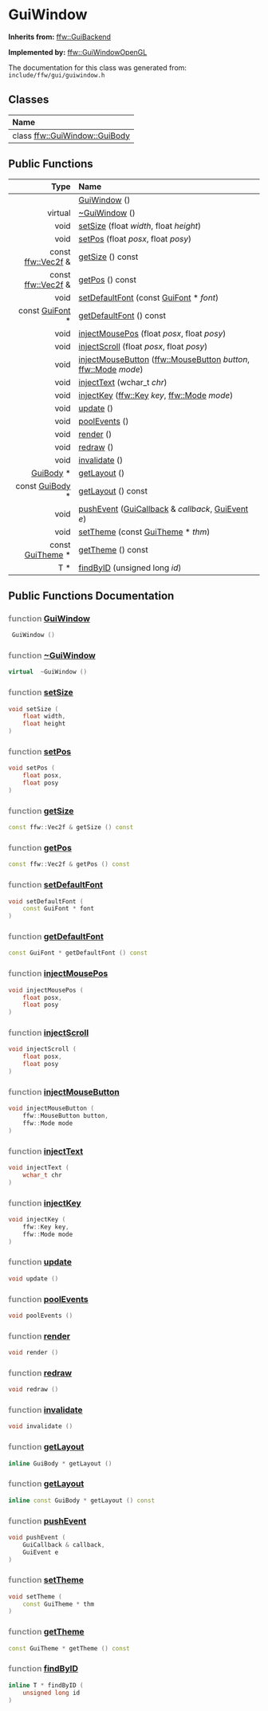 GuiWindow
===================================


**Inherits from:** [ffw::GuiBackend](ffw_GuiBackend.html)

**Implemented by:** [ffw::GuiWindowOpenGL](ffw_GuiWindowOpenGL.html)

The documentation for this class was generated from: `include/ffw/gui/guiwindow.h`



## Classes

| Name |
|:-----|
| class [ffw::GuiWindow::GuiBody](ffw_GuiWindow_GuiBody.html) |


## Public Functions

| Type | Name |
| -------: | :------- |
|   | [GuiWindow](#a822aba1) ()  |
|  virtual  | [~GuiWindow](#53e120cd) ()  |
|  void | [setSize](#db6ddb25) (float _width_, float _height_)  |
|  void | [setPos](#61a1780e) (float _posx_, float _posy_)  |
|  const [ffw::Vec2f](ffw.html#fcfaa6c5) & | [getSize](#a505427e) () const  |
|  const [ffw::Vec2f](ffw.html#fcfaa6c5) & | [getPos](#b35912fc) () const  |
|  void | [setDefaultFont](#7fd40fdb) (const [GuiFont](ffw_GuiFont.html) * _font_)  |
|  const [GuiFont](ffw_GuiFont.html) * | [getDefaultFont](#507407d4) () const  |
|  void | [injectMousePos](#3839704a) (float _posx_, float _posy_)  |
|  void | [injectScroll](#802b79e7) (float _posx_, float _posy_)  |
|  void | [injectMouseButton](#361bd42e) ([ffw::MouseButton](ffw.html#f80e46cc) _button_, [ffw::Mode](ffw.html#e03b52d5) _mode_)  |
|  void | [injectText](#b9f6c301) (wchar_t _chr_)  |
|  void | [injectKey](#f62ed06f) ([ffw::Key](ffw.html#23661d50) _key_, [ffw::Mode](ffw.html#e03b52d5) _mode_)  |
|  void | [update](#b67089c1) ()  |
|  void | [poolEvents](#7324b13c) ()  |
|  void | [render](#57028522) ()  |
|  void | [redraw](#ca2d8285) ()  |
|  void | [invalidate](#259d7ad9) ()  |
|  [GuiBody](ffw_GuiWindow_GuiBody.html) * | [getLayout](#a49898b5) ()  |
|  const [GuiBody](ffw_GuiWindow_GuiBody.html) * | [getLayout](#d07c9698) () const  |
|  void | [pushEvent](#0823111d) ([GuiCallback](ffw_GuiCallback.html) & _callback_, [GuiEvent](ffw_GuiEvent.html) _e_)  |
|  void | [setTheme](#40af0639) (const [GuiTheme](ffw_GuiTheme.html) * _thm_)  |
|  const [GuiTheme](ffw_GuiTheme.html) * | [getTheme](#85a09d54) () const  |
|  T * | [findByID](#a132c39b) (unsigned long _id_)  |


## Public Functions Documentation

### <span style="opacity:0.5;">function</span> <a id="a822aba1" href="#a822aba1">GuiWindow</a>

```cpp
 GuiWindow () 
```



### <span style="opacity:0.5;">function</span> <a id="53e120cd" href="#53e120cd">~GuiWindow</a>

```cpp
virtual  ~GuiWindow () 
```



### <span style="opacity:0.5;">function</span> <a id="db6ddb25" href="#db6ddb25">setSize</a>

```cpp
void setSize (
    float width,
    float height
) 
```



### <span style="opacity:0.5;">function</span> <a id="61a1780e" href="#61a1780e">setPos</a>

```cpp
void setPos (
    float posx,
    float posy
) 
```



### <span style="opacity:0.5;">function</span> <a id="a505427e" href="#a505427e">getSize</a>

```cpp
const ffw::Vec2f & getSize () const 
```



### <span style="opacity:0.5;">function</span> <a id="b35912fc" href="#b35912fc">getPos</a>

```cpp
const ffw::Vec2f & getPos () const 
```



### <span style="opacity:0.5;">function</span> <a id="7fd40fdb" href="#7fd40fdb">setDefaultFont</a>

```cpp
void setDefaultFont (
    const GuiFont * font
) 
```



### <span style="opacity:0.5;">function</span> <a id="507407d4" href="#507407d4">getDefaultFont</a>

```cpp
const GuiFont * getDefaultFont () const 
```



### <span style="opacity:0.5;">function</span> <a id="3839704a" href="#3839704a">injectMousePos</a>

```cpp
void injectMousePos (
    float posx,
    float posy
) 
```



### <span style="opacity:0.5;">function</span> <a id="802b79e7" href="#802b79e7">injectScroll</a>

```cpp
void injectScroll (
    float posx,
    float posy
) 
```



### <span style="opacity:0.5;">function</span> <a id="361bd42e" href="#361bd42e">injectMouseButton</a>

```cpp
void injectMouseButton (
    ffw::MouseButton button,
    ffw::Mode mode
) 
```



### <span style="opacity:0.5;">function</span> <a id="b9f6c301" href="#b9f6c301">injectText</a>

```cpp
void injectText (
    wchar_t chr
) 
```



### <span style="opacity:0.5;">function</span> <a id="f62ed06f" href="#f62ed06f">injectKey</a>

```cpp
void injectKey (
    ffw::Key key,
    ffw::Mode mode
) 
```



### <span style="opacity:0.5;">function</span> <a id="b67089c1" href="#b67089c1">update</a>

```cpp
void update () 
```



### <span style="opacity:0.5;">function</span> <a id="7324b13c" href="#7324b13c">poolEvents</a>

```cpp
void poolEvents () 
```



### <span style="opacity:0.5;">function</span> <a id="57028522" href="#57028522">render</a>

```cpp
void render () 
```



### <span style="opacity:0.5;">function</span> <a id="ca2d8285" href="#ca2d8285">redraw</a>

```cpp
void redraw () 
```



### <span style="opacity:0.5;">function</span> <a id="259d7ad9" href="#259d7ad9">invalidate</a>

```cpp
void invalidate () 
```



### <span style="opacity:0.5;">function</span> <a id="a49898b5" href="#a49898b5">getLayout</a>

```cpp
inline GuiBody * getLayout () 
```



### <span style="opacity:0.5;">function</span> <a id="d07c9698" href="#d07c9698">getLayout</a>

```cpp
inline const GuiBody * getLayout () const 
```



### <span style="opacity:0.5;">function</span> <a id="0823111d" href="#0823111d">pushEvent</a>

```cpp
void pushEvent (
    GuiCallback & callback,
    GuiEvent e
) 
```



### <span style="opacity:0.5;">function</span> <a id="40af0639" href="#40af0639">setTheme</a>

```cpp
void setTheme (
    const GuiTheme * thm
) 
```



### <span style="opacity:0.5;">function</span> <a id="85a09d54" href="#85a09d54">getTheme</a>

```cpp
const GuiTheme * getTheme () const 
```



### <span style="opacity:0.5;">function</span> <a id="a132c39b" href="#a132c39b">findByID</a>

```cpp
inline T * findByID (
    unsigned long id
) 
```





